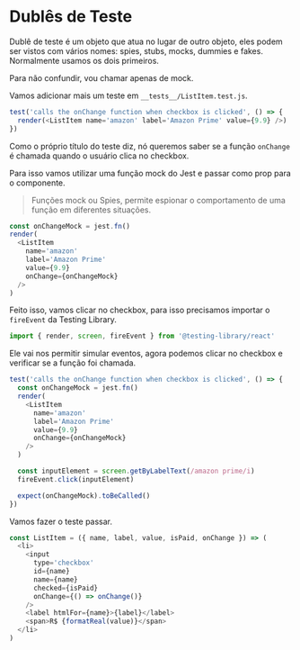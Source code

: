 # Dublês de Teste

Dublê de teste é um objeto que atua no lugar de outro objeto, eles podem ser vistos com vários nomes: spies, stubs, mocks, dummies e fakes. Normalmente usamos os dois primeiros.

Para não confundir, vou chamar apenas de mock.

Vamos adicionar mais um teste em `__tests__/ListItem.test.js`.

```javascript
test('calls the onChange function when checkbox is clicked', () => {
  render(<ListItem name='amazon' label='Amazon Prime' value={9.9} />)
})
```

Como o próprio título do teste diz, nó queremos saber se a função `onChange` é chamada quando o usuário clica no checkbox.

Para isso vamos utilizar uma função mock do Jest e passar como prop para o componente.

> Funções mock ou Spies, permite espionar o comportamento de uma função em diferentes situações.

```javascript
const onChangeMock = jest.fn()
render(
  <ListItem
    name='amazon'
    label='Amazon Prime'
    value={9.9}
    onChange={onChangeMock}
  />
)
```

Feito isso, vamos clicar no checkbox, para isso precisamos importar o `fireEvent` da Testing Library.

```javascript
import { render, screen, fireEvent } from '@testing-library/react'
```

Ele vai nos permitir simular eventos, agora podemos clicar no checkbox e verificar se a função foi chamada.

```javascript
test('calls the onChange function when checkbox is clicked', () => {
  const onChangeMock = jest.fn()
  render(
    <ListItem
      name='amazon'
      label='Amazon Prime'
      value={9.9}
      onChange={onChangeMock}
    />
  )

  const inputElement = screen.getByLabelText(/amazon prime/i)
  fireEvent.click(inputElement)

  expect(onChangeMock).toBeCalled()
})
```

Vamos fazer o teste passar.

```javascript
const ListItem = ({ name, label, value, isPaid, onChange }) => (
  <li>
    <input
      type='checkbox'
      id={name}
      name={name}
      checked={isPaid}
      onChange={() => onChange()}
    />
    <label htmlFor={name}>{label}</label>
    <span>R$ {formatReal(value)}</span>
  </li>
)
```
